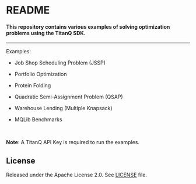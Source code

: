 # README

#### This repository contains various examples of solving optimization problems using the TitanQ SDK.
--------------------------------------------------------------------------------


Examples:

- Job Shop Scheduling Problem (JSSP)

- Portfolio Optimization

- Protein Folding

- Quadratic Semi-Assignment Problem (QSAP)
  
- Warehouse Lending (Multiple Knapsack)
  
- MQLib Benchmarks

&nbsp;

**Note**: A TitanQ API Key is required to run the examples.


## License

Released under the Apache License 2.0. See [LICENSE](LICENSE) file.

